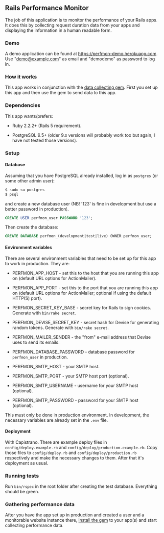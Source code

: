 ## Rails Performance Monitor

The job of this application is to monitor the performance of your Rails apps. It does this by collecting request duration data from your apps and displaying the information in a human readable form.

### Demo

A demo application can be found at https://perfmon-demo.herokuapp.com. Use "demo@example.com" as email and "demodemo" as password to log in.

### How it works

This app works in conjunction with the [data collecting gem](https://github.com/yan-hoose/rails-perfmon). First you set up this app and then use the gem to send data to this app.

### Dependencies

This app wants/prefers:

* Ruby 2.2.2+ (Rails 5 requirement).

* PostgreSQL 9.5+ (older 9.x versions will probably work too but again, I have not tested those versions).

### Setup

#### Database

Assuming that you have PostgreSQL already installed, log in as `postgres` (or some other admin user):
```bash
$ sudo su postgres
$ psql
```
and create a new database user (NB! '123' is fine in development but use a better password in production).
```sql
CREATE USER perfmon_user PASSWORD '123';
```
Then create the database:
```sql
CREATE DATABASE perfmon_(development|test|live) OWNER perfmon_user;
```

#### Environment variables

There are several environment variables that need to be set up for this app to work in production. They are:

* PERFMON_APP_HOST - set this to the host that you are running this app on (default URL options for ActionMailer).

* PERFMON_APP_PORT - set this to the port that you are running this app on (default URL options for ActionMailer; optional if using the default HTTP(S) port).

* PERFMON_SECRET_KEY_BASE - secret key for Rails to sign cookies. Generate with `bin/rake secret`.

* PERFMON_DEVISE_SECRET_KEY - secret hash for Devise for generating random tokens. Generate with `bin/rake secret`.

* PERFMON_MAILER_SENDER - the "from" e-mail address that Devise uses to send its emails.

* PERFMON_DATABASE_PASSWORD - database password for `perfmon_user` in production.

* PERFMON_SMTP_HOST - your SMTP host.

* PERFMON_SMTP_PORT - your SMTP host port (optional).

* PERFMON_SMTP_USERNAME - username for your SMTP host (optional).

* PERFMON_SMTP_PASSWORD - password for your SMTP host (optional).

This must only be done in production environment. In development, the necessary variables are already set in the `.env` file.

#### Deployment

With Capistrano. There are example deploy files in `config/deploy.example.rb` and `config/deploy/production.example.rb`. Copy those files to `config/deploy.rb` and `config/deploy/production.rb` respectively and make the necessary changes to them. After that it's deployment as usual.

### Running tests

Run `bin/rspec` in the root folder after creating the test database. Everything should be green.

### Gathering performance data

After you have the app set up in production and created a user and a monitorable website instance there, [install the gem](https://github.com/yan-hoose/rails-perfmon) to your app(s) and start collecting performance data.
